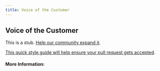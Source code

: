 ```yaml
---
title: Voice of the Customer
---
```


## Voice of the Customer

This is a stub. [Help our community expand it](https://github.com/freeCodeCamp/guide-articles/tree/master/articles/Agile/Voice-Of-The-Customer/index.md).

[This quick style guide will help ensure your pull request gets accepted](https://github.com/freeCodeCamp/guide-articles/blob/master/README.md).

<!-- The article goes here, in GitHub-flavored Markdown. Feel free to add YouTube videos, images, and CodePen/JSBin embeds  -->

#### More Information:
<!-- Please add any articles you think might be helpful to read before writing the article -->



